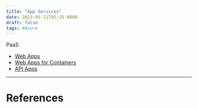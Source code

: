 ```yaml
---
title: "App Services"
date: 2023-05-11T05:25-0800
draft: false
tags: #Azure 
---
```


PaaS
- [Web Apps](../web-apps/)
- [Web Apps for Containers](../web-apps-for-containers/)
- [API Apps](../api-apps/)

---
# References
